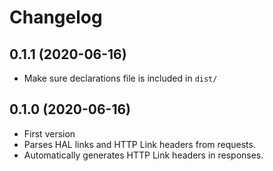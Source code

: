 Changelog
=========

0.1.1 (2020-06-16)
------------------

* Make sure declarations file is included in `dist/`


0.1.0 (2020-06-16)
------------------

* First version
* Parses HAL links and HTTP Link headers from requests.
* Automatically generates HTTP Link headers in responses.
